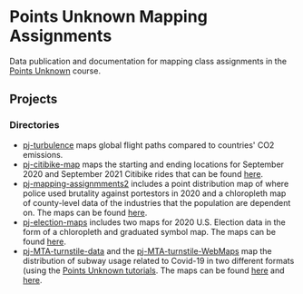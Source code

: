 # Points Unknown Mapping Assignments

Data publication and documentation for mapping class assignments in the [Points Unknown](https://pointsunknown.nyc/) course. 

## Projects
### Directories

* [pj-turbulence](projects/pj-turbulence) maps global flight paths compared to countries' CO2 emissions. 
* [pj-citibike-map](projects/pj-citibike-map) maps the starting and ending locations for September 2020 and September 2021 Citibike rides that can be found [here](https://semerriam.github.io/points-unknown/projects/pj-citibike-map/).
* [pj-mapping-assignmments2](projects/pj-mapping-assignmments2) includes a point distribution map of where police used brutality against portestors in 2020 and a chloropleth map of county-level data of the industries that the population are dependent on. The maps can be found [here](https://semerriam.github.io/points-unknown/projects/pj-mapping-assignmments2/).
* [pj-election-maps](projects/pj-election-maps) includes two maps for 2020 U.S. Election data in the form of a chloropleth and graduated symbol map. The maps can be found [here](https://semerriam.github.io/points-unknown/projects/pj-election-maps/).
* [pj-MTA-turnstile-data](projects/pj-MTA-turnstile-data) and the [pj-MTA-turnstile-WebMaps](projects/pj-MTA-turnstile-WebMap) map the distribution of subway usage related to Covid-19 in two different formats (using the [Points Unknown tutorials](https://pointsunknown.nyc/tutorial_list/). The maps can be found [here](https://semerriam.github.io/points-unknown/projects/pj-MTA-turnstile-data/) and [here](https://semerriam.github.io/points-unknown/projects/pj-MTA-turnstile-WebMap/).
